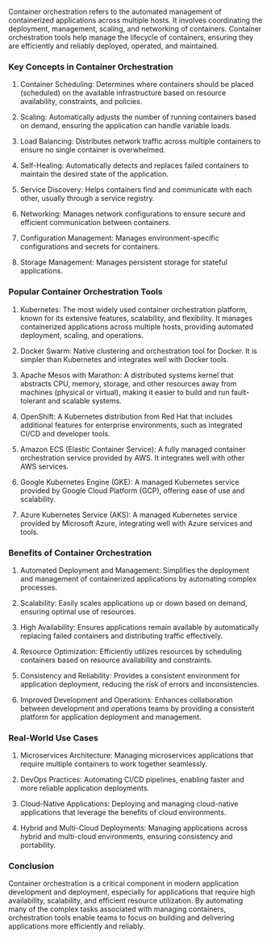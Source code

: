 Container orchestration refers to the automated management of containerized applications across multiple hosts. It involves coordinating the deployment, management, scaling, and networking of containers. Container orchestration tools help manage the lifecycle of containers, ensuring they are efficiently and reliably deployed, operated, and maintained.

### Key Concepts in Container Orchestration

1. Container Scheduling: Determines where containers should be placed (scheduled) on the available infrastructure based on resource availability, constraints, and policies.

2. Scaling: Automatically adjusts the number of running containers based on demand, ensuring the application can handle variable loads.

3. Load Balancing: Distributes network traffic across multiple containers to ensure no single container is overwhelmed.

4. Self-Healing: Automatically detects and replaces failed containers to maintain the desired state of the application.

5. Service Discovery: Helps containers find and communicate with each other, usually through a service registry.

6. Networking: Manages network configurations to ensure secure and efficient communication between containers.

7. Configuration Management: Manages environment-specific configurations and secrets for containers.

8. Storage Management: Manages persistent storage for stateful applications.

### Popular Container Orchestration Tools

1. Kubernetes: The most widely used container orchestration platform, known for its extensive features, scalability, and flexibility. It manages containerized applications across multiple hosts, providing automated deployment, scaling, and operations.

2. Docker Swarm: Native clustering and orchestration tool for Docker. It is simpler than Kubernetes and integrates well with Docker tools.

3. Apache Mesos with Marathon: A distributed systems kernel that abstracts CPU, memory, storage, and other resources away from machines (physical or virtual), making it easier to build and run fault-tolerant and scalable systems.

4. OpenShift: A Kubernetes distribution from Red Hat that includes additional features for enterprise environments, such as integrated CI/CD and developer tools.

5. Amazon ECS (Elastic Container Service): A fully managed container orchestration service provided by AWS. It integrates well with other AWS services.

6. Google Kubernetes Engine (GKE): A managed Kubernetes service provided by Google Cloud Platform (GCP), offering ease of use and scalability.

7. Azure Kubernetes Service (AKS): A managed Kubernetes service provided by Microsoft Azure, integrating well with Azure services and tools.

### Benefits of Container Orchestration

1. Automated Deployment and Management: Simplifies the deployment and management of containerized applications by automating complex processes.
   
2. Scalability: Easily scales applications up or down based on demand, ensuring optimal use of resources.

3. High Availability: Ensures applications remain available by automatically replacing failed containers and distributing traffic effectively.

4. Resource Optimization: Efficiently utilizes resources by scheduling containers based on resource availability and constraints.

5. Consistency and Reliability: Provides a consistent environment for application deployment, reducing the risk of errors and inconsistencies.

6. Improved Development and Operations: Enhances collaboration between development and operations teams by providing a consistent platform for application deployment and management.

### Real-World Use Cases

1. Microservices Architecture: Managing microservices applications that require multiple containers to work together seamlessly.
   
2. DevOps Practices: Automating CI/CD pipelines, enabling faster and more reliable application deployments.

3. Cloud-Native Applications: Deploying and managing cloud-native applications that leverage the benefits of cloud environments.

4. Hybrid and Multi-Cloud Deployments: Managing applications across hybrid and multi-cloud environments, ensuring consistency and portability.

### Conclusion

Container orchestration is a critical component in modern application development and deployment, especially for applications that require high availability, scalability, and efficient resource utilization. By automating many of the complex tasks associated with managing containers, orchestration tools enable teams to focus on building and delivering applications more efficiently and reliably.